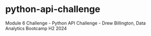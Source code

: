 # python-api-challenge
Module 6 Challenge - Python API Challenge - Drew Billington, Data Analytics Bootcamp H2 2024
